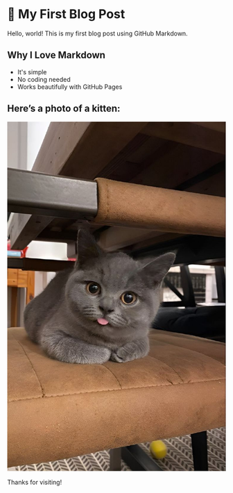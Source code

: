 # 🌸 My First Blog Post

Hello, world! This is my first blog post using GitHub Markdown.

## Why I Love Markdown

- It's simple
- No coding needed
- Works beautifully with GitHub Pages

## Here’s a photo of a kitten:

![My Kitten](../srnty.jpg)


Thanks for visiting!
